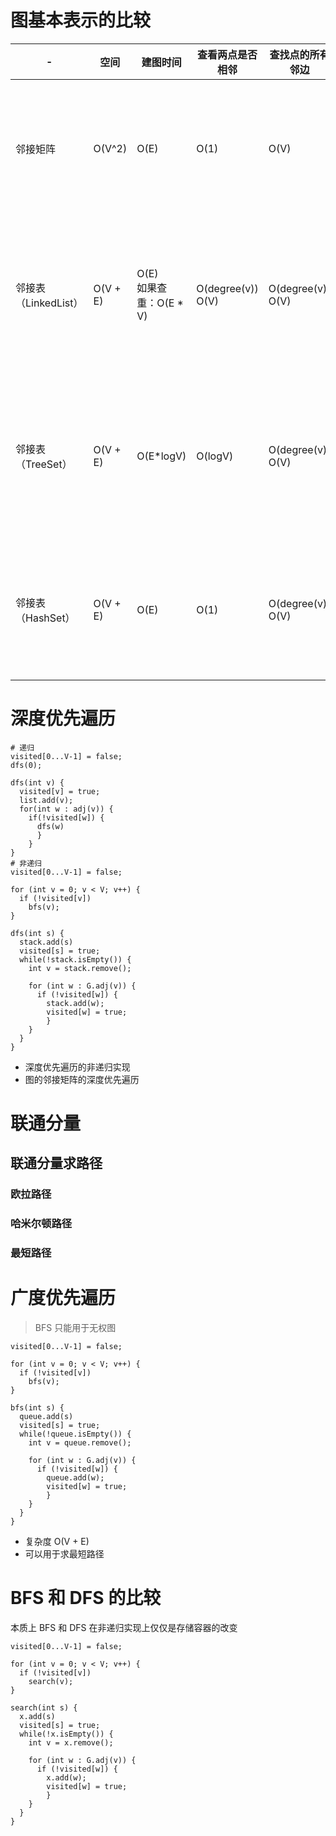 # 图基本表示的比较

| -               | 空间       | 建图时间                   | 查看两点是否相邻             | 查找点的所有邻边             | 备注                        |
|-----------------|----------|------------------------|----------------------|----------------------|---------------------------|
| 邻接矩阵            | O(V^2)   | O(E)                   | O(1)                 | O(V)                 | 性能最优，非常占空间（不推荐）           |
| 邻接表（LinkedList） | O(V + E) | O(E) <br>如果查重：O(E * V) | O(degree(v))<br>O(V) | O(degree(v))<br>O(V) | 邻接矩阵的优化，节省了空间（不推荐）        |
| 邻接表（TreeSet）    | O(V + E) | O(E*logV)              | O(logV)              | O(degree(v))<br>O(V) | 邻接矩阵的优化，保证了邻边的**顺序性**（推荐） |
| 邻接表（HashSet）    | O(V + E) | O(E)                   | O(1)                 | O(degree(v))<br>O(V) | 邻接矩阵的优化，提升了**性能**（推荐）     |

# 深度优先遍历

```shell
# 递归
visited[0...V-1] = false;
dfs(0);

dfs(int v) {
  visited[v] = true;
  list.add(v);
  for(int w : adj(v)) {
    if(!visited[w]) {
      dfs(w)
      }
    }
}
# 非递归
visited[0...V-1] = false;

for (int v = 0; v < V; v++) {
  if (!visited[v])
    bfs(v);
}

dfs(int s) {
  stack.add(s)
  visited[s] = true;
  while(!stack.isEmpty()) {
    int v = stack.remove();
    
    for (int w : G.adj(v)) {
      if (!visited[w]) {
        stack.add(w);
        visited[w] = true;
        }
    }
  }
}
```

* 深度优先遍历的非递归实现
* 图的邻接矩阵的深度优先遍历

# 联通分量

## 联通分量求路径

### 欧拉路径

### 哈米尔顿路径

### 最短路径

# 广度优先遍历

> BFS 只能用于无权图

```shell
visited[0...V-1] = false;

for (int v = 0; v < V; v++) {
  if (!visited[v])
    bfs(v);
}

bfs(int s) {
  queue.add(s)
  visited[s] = true;
  while(!queue.isEmpty()) {
    int v = queue.remove();
    
    for (int w : G.adj(v)) {
      if (!visited[w]) {
        queue.add(w);
        visited[w] = true;
        }
    }
  }
}
```

* 复杂度 O(V + E)
* 可以用于求最短路径

# BFS 和 DFS 的比较

本质上 BFS 和 DFS 在非递归实现上仅仅是存储容器的改变

```shell
visited[0...V-1] = false;

for (int v = 0; v < V; v++) {
  if (!visited[v])
    search(v);
}

search(int s) {
  x.add(s)
  visited[s] = true;
  while(!x.isEmpty()) {
    int v = x.remove();
    
    for (int w : G.adj(v)) {
      if (!visited[w]) {
        x.add(w);
        visited[w] = true;
        }
    }
  }
}
```
